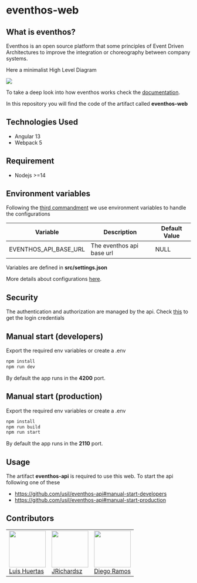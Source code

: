 # eventhos-web

## What is eventhos?

Eventhos is an open source platform that some principles of Event Driven Architectures to improve the integration or choreography between company systems.

Here a minimalist High Level Diagram

![](https://www.planttext.com/api/plantuml/png/LOv13e0W30JlVGNXpXSCFp556Y11CBJgzyM3YhVjP9fTou9DzZL3eqMmX4oA3f9OUSOjAMIb-rrkO3hGm58RXiywoVsj3ZHu57J8f9u0eszQ2b7CD5R1MFiAxxkbullC2m00)

To take a deep look into how eventhos works check the [documentation](https://github.com/usil/eventhos/wiki).

In this repository you will find the code of the artifact called **eventhos-web**

## Technologies Used

- Angular 13
- Webpack 5

## Requirement

- Nodejs >=14

## Environment variables

Following the [third commandment](https://12factor.net/config) we use environment variables to handle the configurations

| Variable                             | Description                                    | Default Value |
| ------------------------------------ | ---------------------------------------------- | ------------- |
| EVENTHOS_API_BASE_URL                       | The eventhos api base url           | NULL      |

Variables are defined in **src/settings.json**

More details about configurations [here](https://github.com/usil/eventhos-web/wiki/settings).

## Security

The authentication and authorization are managed by the api. Check [this](https://github.com/usil/eventhos-api#security) to get the login credentials

## Manual start (developers)

Export the required env variables or create a .env

```js
npm install
npm run dev
```

By default the app runs in the **4200** port.

## Manual start (production)

Export the required env variables or create a .env

```js
npm install
npm run build
npm run start
```
By default the app runs in the **2110** port.

## Usage

The artifact **eventhos-api** is required to use this web. To start the api following one of these

- https://github.com/usil/eventhos-api#manual-start-developers
- https://github.com/usil/eventhos-api#manual-start-production

## Contributors

<table>
  <tbody>
    <td>
      <img src="https://i.ibb.co/88Tp6n5/Recurso-7.png" width="100px;"/>
      <br />
      <label><a href="https://github.com/TacEtarip">Luis Huertas</a></label>
      <br />
    </td>
    <td>
      <img src="https://avatars0.githubusercontent.com/u/3322836?s=460&v=4" width="100px;"/>
      <br />
      <label><a href="http://jrichardsz.github.io/">JRichardsz</a></label>
      <br />
    </td>
    <td>
      <img src="https://avatars.githubusercontent.com/u/66818290?s=400&u=d2f95a7497efd7fa830cf96fc2dc01120f27f3c5&v=4" width="100px;"/>
      <br />
      <label><a href="https://github.com/iSkyNavy">Diego Ramos</a></label>
      <br />
    </td>
  </tbody>
</table>
